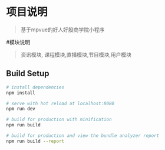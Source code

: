 # 项目说明

> 基于mpvue的好人好股商学院小程序

#模块说明

> 资讯模块, 课程模块,直播模块,节目模块,用户模块

## Build Setup

``` bash
# install dependencies
npm install

# serve with hot reload at localhost:8080
npm run dev

# build for production with minification
npm run build

# build for production and view the bundle analyzer report
npm run build --report
```